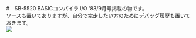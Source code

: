 #　SB-5520 BASICコンパイラ
I/O '83/9月号掲載の物です。  
ソースも置いてありますが、自分で完走したい方のためにデバッグ履歴も置いておきます。  
[![](https://img.youtube.com/vi/IrpRB9_qCBo/0.jpg)](https://www.youtube.com/watch?v=IrpRB9_qCBo)
